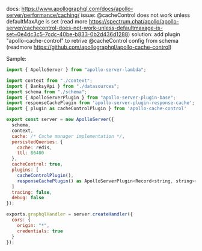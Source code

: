 docs: https://www.apollographql.com/docs/apollo-server/performance/caching/
issue: @cacheControl does not work unless defaultMaxAge is set (read more https://spectrum.chat/apollo/apollo-server/cachecontrol-does-not-work-unless-defaultmaxage-is-set~0e4dc3c5-7cdc-40be-b833-0b2d436d1288)
solution: add plugin "apollo-cache-control" to retrive @cacheControl config from schema (readmore https://github.com/apollographql/apollo-cache-control)

Sample:
```js
import { ApolloServer } from "apollo-server-lambda";

import context from "./context";
import { BanksyApi } from "./datasources";
import schema from "./schema";
import { ApolloServerPlugin } from "apollo-server-plugin-base";
import responseCachePlugin from 'apollo-server-plugin-response-cache';
import { plugin as cacheControlPlugin } from 'apollo-cache-control'

export const server = new ApolloServer({
  schema,
  context,
  cache: /* Cache manager implementation */,
  persistedQueries: {
    cache: redis,
    ttl: 86400
  },
  cacheControl: true,
  plugins: [
    cacheControlPlugin(),
    responseCachePlugin() as ApolloServerPlugin<Record<string, string>>,
  ]
  tracing: false,
  debug: false
});

exports.graphqlHandler = server.createHandler({
  cors: {
    origin: "*",
    credentials: true
  }
});

```
